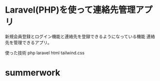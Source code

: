 #  Laravel(PHP)を使って連絡先管理アプリ

新規会員登録とログイン機能と連絡先を登録できるようになっている機能
連絡先を管理できるアプリ。

使った技術
php
laravel
html
tailwind.css

# summerwork

